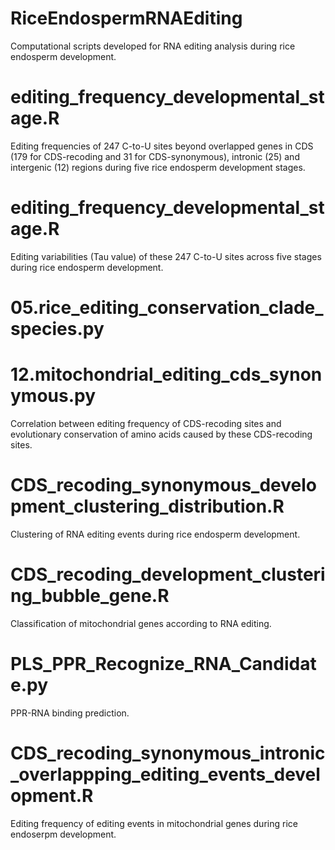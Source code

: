 # RiceEndospermRNAEditing
Computational scripts developed for RNA editing analysis during rice endosperm development.

# editing_frequency_developmental_stage.R
  Editing frequencies of 247 C-to-U sites beyond overlapped genes in CDS (179 for CDS-recoding and 31 for CDS-synonymous), intronic (25) and intergenic (12) regions during five rice endosperm development stages.

# editing_frequency_developmental_stage.R
Editing variabilities (Tau value) of these 247 C-to-U sites across five stages during rice endosperm development.

# 05.rice_editing_conservation_clade_species.py
# 12.mitochondrial_editing_cds_synonymous.py
Correlation between editing frequency of CDS-recoding sites and evolutionary conservation of amino acids caused by these CDS-recoding sites.

# CDS_recoding_synonymous_development_clustering_distribution.R
Clustering of RNA editing events during rice endosperm development.

# CDS_recoding_development_clustering_bubble_gene.R
Classification of mitochondrial genes according to RNA editing.

# PLS_PPR_Recognize_RNA_Candidate.py
PPR-RNA binding prediction.

# CDS_recoding_synonymous_intronic_overlappping_editing_events_development.R
Editing frequency of editing events in mitochondrial genes during rice endoserpm development.
